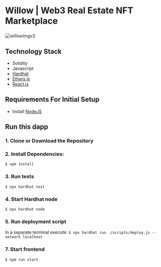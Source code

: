 # Willow | Web3 Real Estate NFT Marketplace
###
![willowImgv2](https://user-images.githubusercontent.com/83500098/235682263-6386b3fc-bd22-4b6d-8606-081e7809fa31.png)
###
## Technology Stack

- Solidity
- Javascript
- [Hardhat](https://hardhat.org/)
- [Ethers.js](https://docs.ethers.io/v5/)
- [React.js](https://reactjs.org/)

## Requirements For Initial Setup
- Install [NodeJS](https://nodejs.org/en/)

## Run this dapp
### 1. Clone or Download the Repository

### 2. Install Dependencies:
`$ npm install`

### 3. Run tests
`$ npx hardhat test`

### 4. Start Hardhat node
`$ npx hardhat node`

### 5. Run deployment script
In a separate terminal execute:
`$ npx hardhat run ./scripts/deploy.js --network localhost`

### 7. Start frontend
`$ npm run start`
